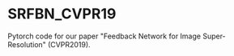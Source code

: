 # SRFBN_CVPR19
Pytorch code for our paper "Feedback Network for Image Super-Resolution" (CVPR2019).

